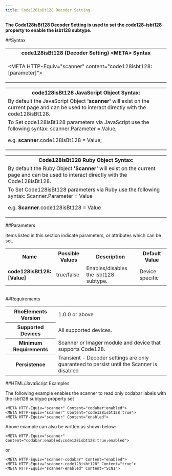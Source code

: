 ```yaml
---
title: Code128isBt128 Decoder Setting
---
```



<b>
The Code128isBt128 Decoder Setting is used to set the code128-isbt128 property to enable the isbt128 subtype.
</b>

##Syntax

<table class="re-table"><tr><th class="tableHeading">code128isBt128 (Decoder Setting) &lt;META&gt; Syntax
</th></tr><tr><td class="clsSyntaxCells clsOddRow"><p>&lt;META HTTP-Equiv="scanner" content="code128isbt128:[parameter]"&gt;</p></td></tr></table>
<table class="re-table"><tr><th class="tableHeading">code128isBt128 JavaScript Object Syntax:</th></tr><tr><td class="clsSyntaxCells clsOddRow">
By default the JavaScript Object <b>'scanner'</b> will exist on the current page and can be used to interact directly with the code128isBt128.
</td></tr><tr><td class="clsSyntaxCells clsEvenRow">
To Set code128isBt128 parameters via JavaScript use the following syntax: scanner.Parameter = Value;
<P />e.g. <b>scanner</b>.code128isBt128 = Value;
</td></tr></table>
<table class="re-table"><tr><th class="tableHeading">Code128isBt128 Ruby Object Syntax:</th></tr><tr><td class="clsSyntaxCells clsOddRow">
By default the Ruby Object <b>'Scanner'</b> will exist on the current page and can be used to interact directly with the Code128isBt128.
</td></tr><tr><td class="clsSyntaxCells clsEvenRow">
To Set Code128isBt128 parameters via Ruby use the following syntax: Scanner.Parameter = Value
<P />e.g. <b>Scanner</b>.code128isBt128 = Value
</td></tr></table>



##Parameters


Items listed in this section indicate parameters, or attributes which can be set.
<table class="re-table"><col width="20%" /><col width="20%" /><col width="38%" /><col width="22%" /><tr><th class="tableHeading">Name</th><th class="tableHeading">Possible Values</th><th class="tableHeading">Description</th><th class="tableHeading">Default Value</th></tr><tr><td class="clsSyntaxCells clsOddRow"><b>code128isBt128:[Value]
</b></td><td class="clsSyntaxCells clsOddRow">true/false</td><td class="clsSyntaxCells clsOddRow">Enables/disables the isbt128 subtype.</td><td class="clsSyntaxCells clsOddRow">Device specific</td></tr></table>
<table class="re-table"><col width="78%" /><col width="8%" /><col width="1%" /><col width="5%" /><col width="1%" /><col width="5%" /><col width="2%" /></table>





##Requirements

<table class="re-table"><tr><th class="tableHeading">RhoElements Version</th><td class="clsSyntaxCell clsEvenRow">1.0.0 or above
</td></tr><tr><th class="tableHeading">Supported Devices</th><td class="clsSyntaxCell clsOddRow">All supported devices.</td></tr><tr><th class="tableHeading">Minimum Requirements</th><td class="clsSyntaxCell clsOddRow">Scanner or Imager module and device that supports Code128.</td></tr><tr><th class="tableHeading">Persistence</th><td class="clsSyntaxCell clsEvenRow">Transient - Decoder settings are only guaranteed to persist until the Scanner is disabled</td></tr></table>


##HTML/JavaScript Examples

The following example enables the scanner to read only codabar labels with the isbt128 subtype property set

	<META HTTP-Equiv="scanner" Content="codabar:enabled">
	<META HTTP-Equiv="scanner" Content="code128isbt128:true">
	<META HTTP-Equiv="scanner" Content="enabled">
	
Above example can also be written as shown below:

	<META HTTP-Equiv="scanner" Content="codabar:enabled;code128isbt128:true;enabled">
	
or

	<META HTTP-Equiv="scanner-codabar" Content="enabled">
	<META HTTP-Equiv="scanner-code128isbt128" Content="true">
	<META HTTP-Equiv="scanner-enabled" Content="SCN1">
	



